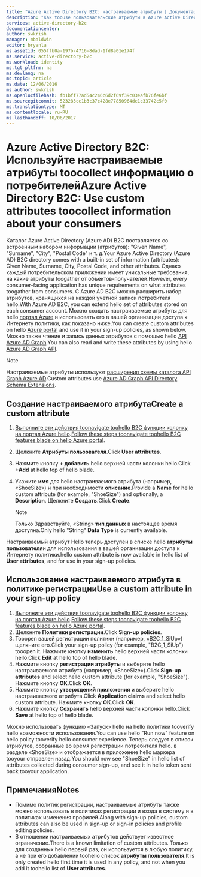 ```yaml
---
title: "Azure Active Directory B2C: настраиваемые атрибуты | Документация Майкрософт"
description: "Как toouse пользовательские атрибуты в Azure Active Directory B2C toocollect сведения о потребителей"
services: active-directory-b2c
documentationcenter: 
author: swkrish
manager: mbaldwin
editor: bryanla
ms.assetid: 055ffb0a-197b-4716-8dad-1fd8a01e174f
ms.service: active-directory-b2c
ms.workload: identity
ms.tgt_pltfrm: na
ms.devlang: na
ms.topic: article
ms.date: 12/06/2016
ms.author: swkrish
ms.openlocfilehash: fb1bff77ad54c246c6d2f69f39c03eafb76fe6bf
ms.sourcegitcommit: 523283cc1b3c37c428e77850964dc1c33742c5f0
ms.translationtype: MT
ms.contentlocale: ru-RU
ms.lasthandoff: 10/06/2017
---
```

# <a name="azure-active-directory-b2c-use-custom-attributes-toocollect-information-about-your-consumers"></a><span data-ttu-id="ba0a6-103">Azure Active Directory B2C: Используйте настраиваемые атрибуты toocollect информацию о потребителей</span><span class="sxs-lookup"><span data-stu-id="ba0a6-103">Azure Active Directory B2C: Use custom attributes toocollect information about your consumers</span></span>
<span data-ttu-id="ba0a6-104">Каталог Azure Active Directory (Azure AD) B2C поставляется со встроенным набором информации (атрибутов): "Given Name", "Surname", "City", "Postal Code" и т. д.</span><span class="sxs-lookup"><span data-stu-id="ba0a6-104">Your Azure Active Directory (Azure AD) B2C directory comes with a built-in set of information (attributes): Given Name, Surname, City, Postal Code, and other attributes.</span></span> <span data-ttu-id="ba0a6-105">Однако каждый потребительском приложении имеет уникальные требования, на какие атрибуты toogather от объектов-получателей.</span><span class="sxs-lookup"><span data-stu-id="ba0a6-105">However, every consumer-facing application has unique requirements on what attributes toogather from consumers.</span></span> <span data-ttu-id="ba0a6-106">С Azure AD B2C можно расширить набор атрибутов, хранящихся на каждой учетной записи потребителя hello.</span><span class="sxs-lookup"><span data-stu-id="ba0a6-106">With Azure AD B2C, you can extend hello set of attributes stored on each consumer account.</span></span> <span data-ttu-id="ba0a6-107">Можно создать настраиваемые атрибуты для hello [портал Azure](https://portal.azure.com/) и использовать его в вашей организации доступа к Интернету политики, как показано ниже.</span><span class="sxs-lookup"><span data-stu-id="ba0a6-107">You can create custom attributes on hello [Azure portal](https://portal.azure.com/) and use it in your sign-up policies, as shown below.</span></span> <span data-ttu-id="ba0a6-108">Можно также чтение и запись данных атрибутов с помощью hello [API Azure AD Graph](active-directory-b2c-devquickstarts-graph-dotnet.md).</span><span class="sxs-lookup"><span data-stu-id="ba0a6-108">You can also read and write these attributes by using hello [Azure AD Graph API](active-directory-b2c-devquickstarts-graph-dotnet.md).</span></span>

> [!NOTE]
> <span data-ttu-id="ba0a6-109">Настраиваемые атрибуты используют [расширения схемы каталога API Graph Azure AD](https://msdn.microsoft.com/library/azure/dn720459.aspx).</span><span class="sxs-lookup"><span data-stu-id="ba0a6-109">Custom attributes use [Azure AD Graph API Directory Schema Extensions](https://msdn.microsoft.com/library/azure/dn720459.aspx).</span></span>
> 
> 

## <a name="create-a-custom-attribute"></a><span data-ttu-id="ba0a6-110">Создание настраиваемого атрибута</span><span class="sxs-lookup"><span data-stu-id="ba0a6-110">Create a custom attribute</span></span>
1. <span data-ttu-id="ba0a6-111">[Выполните эти действия toonavigate toohello B2C функции колонку на портал Azure hello](active-directory-b2c-app-registration.md#navigate-to-b2c-settings).</span><span class="sxs-lookup"><span data-stu-id="ba0a6-111">[Follow these steps toonavigate toohello B2C features blade on hello Azure portal](active-directory-b2c-app-registration.md#navigate-to-b2c-settings).</span></span>
2. <span data-ttu-id="ba0a6-112">Щелкните **Атрибуты пользователя**.</span><span class="sxs-lookup"><span data-stu-id="ba0a6-112">Click **User attributes**.</span></span>
3. <span data-ttu-id="ba0a6-113">Нажмите кнопку **+ добавить** hello верхней части колонки hello.</span><span class="sxs-lookup"><span data-stu-id="ba0a6-113">Click **+Add** at hello top of hello blade.</span></span>
4. <span data-ttu-id="ba0a6-114">Укажите **имя** для hello настраиваемого атрибута (например, «ShoeSize») и при необходимости **описание**.</span><span class="sxs-lookup"><span data-stu-id="ba0a6-114">Provide a **Name** for hello custom attribute (for example, "ShoeSize") and optionally, a **Description**.</span></span> <span data-ttu-id="ba0a6-115">Щелкните **Создать**.</span><span class="sxs-lookup"><span data-stu-id="ba0a6-115">Click **Create**.</span></span>
   
   > [!NOTE]
   > <span data-ttu-id="ba0a6-116">Только Здравствуйте, «String» **тип данных** в настоящее время доступна.</span><span class="sxs-lookup"><span data-stu-id="ba0a6-116">Only hello "String" **Data Type** is currently available.</span></span>
   > 
   > 

<span data-ttu-id="ba0a6-117">Настраиваемый атрибут Hello теперь доступен в списке hello **атрибуты пользователя**и для использования в вашей организации доступа к Интернету политики.</span><span class="sxs-lookup"><span data-stu-id="ba0a6-117">hello custom attribute is now available in hello list of **User attributes**, and for use in your sign-up policies.</span></span>

## <a name="use-a-custom-attribute-in-your-sign-up-policy"></a><span data-ttu-id="ba0a6-118">Использование настраиваемого атрибута в политике регистрации</span><span class="sxs-lookup"><span data-stu-id="ba0a6-118">Use a custom attribute in your sign-up policy</span></span>
1. <span data-ttu-id="ba0a6-119">[Выполните эти действия toonavigate toohello B2C функции колонку на портал Azure hello](active-directory-b2c-app-registration.md#navigate-to-b2c-settings).</span><span class="sxs-lookup"><span data-stu-id="ba0a6-119">[Follow these steps toonavigate toohello B2C features blade on hello Azure portal](active-directory-b2c-app-registration.md#navigate-to-b2c-settings).</span></span>
2. <span data-ttu-id="ba0a6-120">Щелкните **Политики регистрации**.</span><span class="sxs-lookup"><span data-stu-id="ba0a6-120">Click **Sign-up policies**.</span></span>
3. <span data-ttu-id="ba0a6-121">Tooopen вашей регистрации политики (например, «B2C_1_SiUp») щелкните его.</span><span class="sxs-lookup"><span data-stu-id="ba0a6-121">Click your sign-up policy (for example, "B2C_1_SiUp") tooopen it.</span></span> <span data-ttu-id="ba0a6-122">Нажмите кнопку **изменить** hello верхней части колонки hello.</span><span class="sxs-lookup"><span data-stu-id="ba0a6-122">Click **Edit** at hello top of hello blade.</span></span>
4. <span data-ttu-id="ba0a6-123">Нажмите кнопку **регистрации атрибуты** и выберите hello настраиваемого атрибута (например, «ShoeSize»).</span><span class="sxs-lookup"><span data-stu-id="ba0a6-123">Click **Sign-up attributes** and select hello custom attribute (for example, "ShoeSize").</span></span> <span data-ttu-id="ba0a6-124">Нажмите кнопку **ОК**.</span><span class="sxs-lookup"><span data-stu-id="ba0a6-124">Click **OK**.</span></span>
5. <span data-ttu-id="ba0a6-125">Нажмите кнопку **утверждений приложения** и выберите hello настраиваемого атрибута.</span><span class="sxs-lookup"><span data-stu-id="ba0a6-125">Click **Application claims** and select hello custom attribute.</span></span> <span data-ttu-id="ba0a6-126">Нажмите кнопку **ОК**.</span><span class="sxs-lookup"><span data-stu-id="ba0a6-126">Click **OK**.</span></span>
6. <span data-ttu-id="ba0a6-127">Нажмите кнопку **Сохранить** hello верхней части колонки hello.</span><span class="sxs-lookup"><span data-stu-id="ba0a6-127">Click **Save** at hello top of hello blade.</span></span>

<span data-ttu-id="ba0a6-128">Можно использовать функцию «Запуск» hello на hello политики tooverify hello возможности использования.</span><span class="sxs-lookup"><span data-stu-id="ba0a6-128">You can use hello "Run now" feature on hello policy tooverify hello consumer experience.</span></span> <span data-ttu-id="ba0a6-129">Теперь следует в список атрибутов, собранные во время регистрации потребителя hello. в разделе «ShoeSize» и отображается в приложение hello маркера tooyour отправлен назад.</span><span class="sxs-lookup"><span data-stu-id="ba0a6-129">You should now see "ShoeSize" in hello list of attributes collected during consumer sign-up, and see it in hello token sent back tooyour application.</span></span>

## <a name="notes"></a><span data-ttu-id="ba0a6-130">Примечания</span><span class="sxs-lookup"><span data-stu-id="ba0a6-130">Notes</span></span>
* <span data-ttu-id="ba0a6-131">Помимо политик регистрации, настраиваемые атрибуты также можно использовать в политиках регистрации и входа в систему и в политиках изменения профилей.</span><span class="sxs-lookup"><span data-stu-id="ba0a6-131">Along with sign-up policies, custom attributes can also be used in sign-up or sign-in policies and profile editing policies.</span></span>
* <span data-ttu-id="ba0a6-132">В отношении настраиваемых атрибутов действует известное ограничение.</span><span class="sxs-lookup"><span data-stu-id="ba0a6-132">There is a known limitation of custom attributes.</span></span> <span data-ttu-id="ba0a6-133">Только для созданных hello первый раз, он используется в любую политику, а не при его добавлении toohello список **атрибуты пользователя**.</span><span class="sxs-lookup"><span data-stu-id="ba0a6-133">It is only created hello first time it is used in any policy, and not when you add it toohello list of **User attributes**.</span></span>

